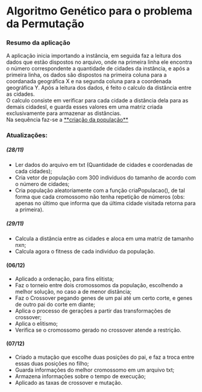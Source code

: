# Algoritmo Genético para o problema da Permutação

<h3>Resumo da aplicação</h3>

<p id="main">
  A aplicação inicia importando a instância, em seguida faz a leitura dos dados que estão dispostos no arquivo, onde na primeira linha ele encontra o número correspondente a quantidade de cidades da instância, e após a primeira linha, os dados são dispostos na primeira coluna para a coordanada geográfica X e na segunda coluna para a coordenada geográfica Y. Após a leitura dos dados, é feito o calculo da distância entre as cidades.
  <br/>
  O calculo consiste em verificar para cada cidade a distância dela para as demais cidadesl, e guarda esses valores em uma matriz criada exclusivamente para armazenar as distâncias.
  <br/>
  Na sequência faz-se a <a href="#criaPopulacao">**criação da população**</a>
</p>

<p id="criaPopulacao"></p>

### Atualizações:
##### (28/11)
- Ler dados do arquivo em txt (Quantidade de cidades e coordenadas de cada cidades);
- Cria vetor de população com 300 individuos do tamanho de acordo com o número de cidades;
- Cria população aleatoriamente com a função criaPopulacao(), de tal forma que cada cromossomo não tenha repetição de números (obs: apenas no último que informa que da última cidade visitada retorna para a primeira).

##### (29/11)
- Calcula a distância entre as cidades e aloca em uma matriz de tamanho nxn;
- Calcula agora o fitness de cada individuo da população.

#### (06/12)
- Aplicado a ordenação, para fins elitista;
- Faz o torneio entre dois cromossomos da população, escolhendo a melhor solução, no caso a de menor distância;
- Faz o Crossover pegando genes de um pai até um certo corte, e genes de outro pai do corte em diante;
- Aplica o processo de gerações a partir das transformações de crossover;
- Aplica o elitismo;
- Verifica se o cromossomo gerado no crossover atende a restrição.

#### (07/12)
- Criado a mutação que escolhe duas posições do pai, e faz a troca entre essas duas posições no filho;
- Guarda informações do melhor cromossomo em um arquivo txt;
- Armazena informações sobre o tempo de execução;
- Aplicado as taxas de crossover e mutação.
